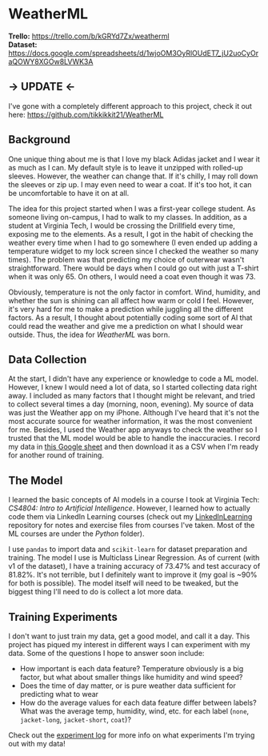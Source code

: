 # WeatherML

**Trello:** https://trello.com/b/kGRYd7Zx/weatherml<br>
**Dataset:** https://docs.google.com/spreadsheets/d/1wjoOM3OyRlOUdET7_jU2uoCyOraQOWY8XGOw8LVWK3A

## -> UPDATE <-
I've gone with a completely different approach to this project, check it out here:
https://github.com/tikkikkit21/WeatherML

## Background
One unique thing about me is that I love my black Adidas jacket and I wear it as
much as I can. My default style is to leave it unzipped with rolled-up sleeves.
However, the weather can change that. If it's chilly, I may roll down the
sleeves or zip up. I may even need to wear a coat. If it's too hot, it can be
uncomfortable to have it on at all.

The idea for this project started when I was a first-year college student. As
someone living on-campus, I had to walk to my classes. In addition, as a student
at Virginia Tech, I would be crossing the Drillfield every time, exposing me to
the elements. As a result, I got in the habit of checking the weather every time
when I had to go somewhere (I even ended up adding a temperature widget to my
lock screen since I checked the weather so many times). The problem was that
predicting my choice of outerwear wasn't straightforward. There would be days
when I could go out with just a T-shirt when it was only 65. On others, I would
need a coat even though it was 73.

Obviously, temperature is not the only factor in comfort. Wind, humidity, and
whether the sun is shining can all affect how warm or cold I feel. However, it's
very hard for me to make a prediction while juggling all the different factors.
As a result, I thought about potentially coding some sort of AI that could read
the weather and give me a prediction on what I should wear outside. Thus, the
idea for *WeatherML* was born.

## Data Collection
At the start, I didn't have any experience or knowledge to code a ML model.
However, I knew I would need a lot of data, so I started collecting data right
away. I included as many factors that I thought might be relevant, and tried to
collect several times a day (morning, noon, evening). My source of data was just
the Weather app on my iPhone. Although I've heard that it's not the most
accurate source for weather information, it was the most convenient for me.
Besides, I used the Weather app anyways to check the weather so I trusted that
the ML model would be able to handle the inaccuracies. I record my data in
[this Google sheet](https://docs.google.com/spreadsheets/d/1wjoOM3OyRlOUdET7_jU2uoCyOraQOWY8XGOw8LVWK3A/edit?usp=sharing)
and then download it as a CSV when I'm ready for another round of training.

## The Model
I learned the basic concepts of AI models in a course I took at Virginia Tech:
*CS4804: Intro to Artificial Intelligence*. However, I learned how to actually
code them via LinkedIn Learning courses (check out my
[LinkedInLearning](https://github.com/tikkikkit21/LinkedInLearning)
repository for notes and exercise files from courses I've taken. Most of the ML
courses are under the *Python* folder).

I use `pandas` to import data and `scikit-learn` for dataset preparation and
training. The model I use is Multiclass Linear Regression. As of current (with
v1 of the dataset), I have a training accuracy of 73.47% and test accuracy of
81.82%. It's not terrible, but I definitely want to improve it (my goal is ~90%
for both is possible). The model itself will need to be tweaked, but the biggest
thing I'll need to do is collect a lot more data.

## Training Experiments
I don't want to just train my data, get a good model, and call it a day. This
project has piqued my interest in different ways I can experiment with my data.
Some of the questions I hope to answer soon include:

- How important is each data feature? Temperature obviously is a big factor, but
  what about smaller things like humidity and wind speed?
- Does the time of day matter, or is pure weather data sufficient for predicting
  what to wear
- How do the average values for each data feature differ between labels? What
  was the average temp, humidity, wind, etc. for each label (`none`,
  `jacket-long`, `jacket-short`, `coat`)?

Check out the [experiment log](https://github.com/tikkikkit21/WeatherML/blob/main/data/experiment_log.md)
for more info on what experiments I'm trying out with my data!
